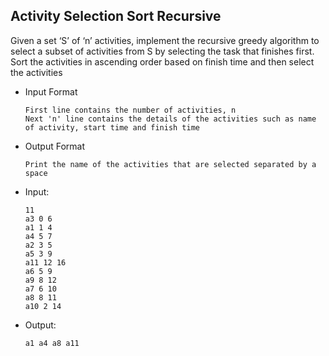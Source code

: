 ## Activity Selection Sort Recursive
Given a set ‘S’ of ‘n’ activities, implement the recursive greedy algorithm to select a subset of activities from S by selecting the task that finishes first. Sort the activities in ascending order based on finish time and then select the activities

- Input Format
    ```
    First line contains the number of activities, n
    Next 'n' line contains the details of the activities such as name of activity, start time and finish time
    ```
- Output Format
    ```
    Print the name of the activities that are selected separated by a space
    ```

- Input:
    ```
    11
    a3 0 6
    a1 1 4
    a4 5 7
    a2 3 5
    a5 3 9
    a11 12 16
    a6 5 9
    a9 8 12
    a7 6 10
    a8 8 11
    a10 2 14
    ```

- Output:
    ```
    a1 a4 a8 a11
    ```